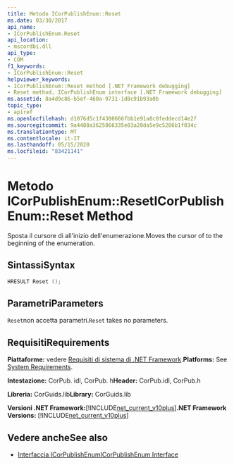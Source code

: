 ```yaml
---
title: Metodo ICorPublishEnum::Reset
ms.date: 03/30/2017
api_name:
- ICorPublishEnum.Reset
api_location:
- mscordbi.dll
api_type:
- COM
f1_keywords:
- ICorPublishEnum::Reset
helpviewer_keywords:
- ICorPublishEnum::Reset method [.NET Framework debugging]
- Reset method, ICorPublishEnum interface [.NET Framework debugging]
ms.assetid: 8a4d9c86-b5ef-460a-9731-1d8c91b93a0b
topic_type:
- apiref
ms.openlocfilehash: d1076d5c1f4300666fbb1e91a8c0feddecd14e2f
ms.sourcegitcommit: 9a4488a3625866335e83a20da5e9c5286b1f034c
ms.translationtype: MT
ms.contentlocale: it-IT
ms.lasthandoff: 05/15/2020
ms.locfileid: "83421141"
---
```

# <a name="icorpublishenumreset-method"></a><span data-ttu-id="a1ba0-102">Metodo ICorPublishEnum::Reset</span><span class="sxs-lookup"><span data-stu-id="a1ba0-102">ICorPublishEnum::Reset Method</span></span>
<span data-ttu-id="a1ba0-103">Sposta il cursore di all'inizio dell'enumerazione.</span><span class="sxs-lookup"><span data-stu-id="a1ba0-103">Moves the cursor of to the beginning of the enumeration.</span></span>  
  
## <a name="syntax"></a><span data-ttu-id="a1ba0-104">Sintassi</span><span class="sxs-lookup"><span data-stu-id="a1ba0-104">Syntax</span></span>  
  
```cpp  
HRESULT Reset ();  
```  
  
## <a name="parameters"></a><span data-ttu-id="a1ba0-105">Parametri</span><span class="sxs-lookup"><span data-stu-id="a1ba0-105">Parameters</span></span>  
 <span data-ttu-id="a1ba0-106">`Reset`non accetta parametri.</span><span class="sxs-lookup"><span data-stu-id="a1ba0-106">`Reset` takes no parameters.</span></span>  
  
## <a name="requirements"></a><span data-ttu-id="a1ba0-107">Requisiti</span><span class="sxs-lookup"><span data-stu-id="a1ba0-107">Requirements</span></span>  
 <span data-ttu-id="a1ba0-108">**Piattaforme:** vedere [Requisiti di sistema di .NET Framework](../../get-started/system-requirements.md).</span><span class="sxs-lookup"><span data-stu-id="a1ba0-108">**Platforms:** See [System Requirements](../../get-started/system-requirements.md).</span></span>  
  
 <span data-ttu-id="a1ba0-109">**Intestazione:** CorPub. idl, CorPub. h</span><span class="sxs-lookup"><span data-stu-id="a1ba0-109">**Header:** CorPub.idl, CorPub.h</span></span>  
  
 <span data-ttu-id="a1ba0-110">**Libreria:** CorGuids.lib</span><span class="sxs-lookup"><span data-stu-id="a1ba0-110">**Library:** CorGuids.lib</span></span>  
  
 <span data-ttu-id="a1ba0-111">**Versioni .NET Framework:**[!INCLUDE[net_current_v10plus](../../../../includes/net-current-v10plus-md.md)]</span><span class="sxs-lookup"><span data-stu-id="a1ba0-111">**.NET Framework Versions:** [!INCLUDE[net_current_v10plus](../../../../includes/net-current-v10plus-md.md)]</span></span>  
  
## <a name="see-also"></a><span data-ttu-id="a1ba0-112">Vedere anche</span><span class="sxs-lookup"><span data-stu-id="a1ba0-112">See also</span></span>

- [<span data-ttu-id="a1ba0-113">Interfaccia ICorPublishEnum</span><span class="sxs-lookup"><span data-stu-id="a1ba0-113">ICorPublishEnum Interface</span></span>](icorpublishenum-interface.md)
